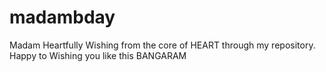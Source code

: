 # madambday
Madam Heartfully Wishing from the core of HEART through my repository. Happy to Wishing you like this BANGARAM
